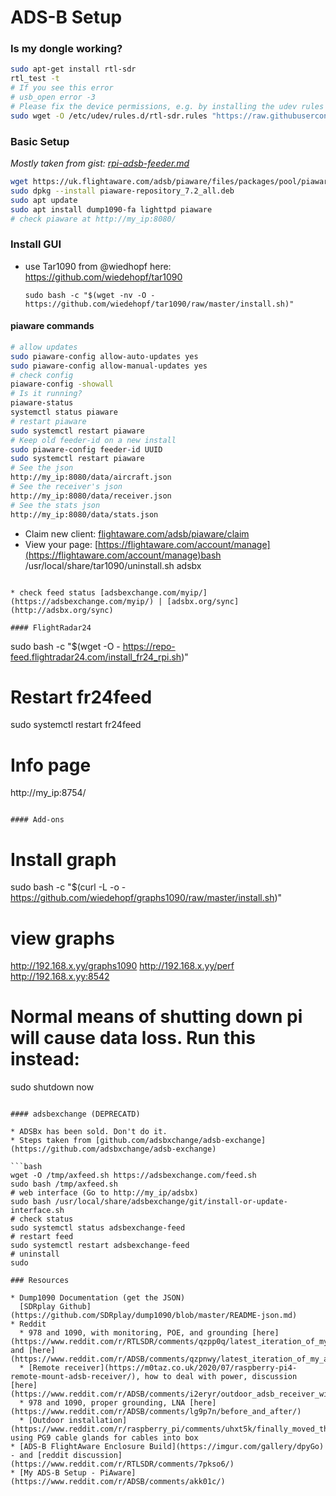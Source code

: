 # ADS-B Setup

### Is my dongle working?

```bash
sudo apt-get install rtl-sdr
rtl_test -t
# If you see this error
# usb_open error -3
# Please fix the device permissions, e.g. by installing the udev rules file rtl-sdr.rules
sudo wget -O /etc/udev/rules.d/rtl-sdr.rules "https://raw.githubusercontent.com/osmocom/rtl-sdr/master/rtl-sdr.rules"
```

### Basic Setup

*Mostly taken from gist: [rpi-adsb-feeder.md](https://gist.github.com/kanchudeep/2068aa149b1f787f8f77d7b785de304a)*

```bash
wget https://uk.flightaware.com/adsb/piaware/files/packages/pool/piaware/p/piaware-support/piaware-repository_7.2_all.deb
sudo dpkg --install piaware-repository_7.2_all.deb
sudo apt update
sudo apt install dump1090-fa lighttpd piaware
# check piaware at http://my_ip:8080/
```

### Install GUI

* use Tar1090 from @wiedhopf here: https://github.com/wiedehopf/tar1090
  ```
  sudo bash -c "$(wget -nv -O - https://github.com/wiedehopf/tar1090/raw/master/install.sh)"
  ```

#### piaware commands

```bash
# allow updates
sudo piaware-config allow-auto-updates yes
sudo piaware-config allow-manual-updates yes
# check config
piaware-config -showall
# Is it running?
piaware-status
systemctl status piaware
# restart piaware
sudo systemctl restart piaware
# Keep old feeder-id on a new install
sudo piaware-config feeder-id UUID
sudo systemctl restart piaware
# See the json
http://my_ip:8080/data/aircraft.json
# See the receiver's json
http://my_ip:8080/data/receiver.json
# See the stats json
http://my_ip:8080/data/stats.json
```

* Claim new client: [flightaware.com/adsb/piaware/claim](https://flightaware.com/adsb/piaware/claim)
* View your page: [https://flightaware.com/account/manage](https://flightaware.com/account/manage)bash /usr/local/share/tar1090/uninstall.sh adsbx
```

* check feed status [adsbexchange.com/myip/](https://adsbexchange.com/myip/) | [adsbx.org/sync](http://adsbx.org/sync)

#### FlightRadar24

```
sudo bash -c "$(wget -O - https://repo-feed.flightradar24.com/install_fr24_rpi.sh)"
# Restart fr24feed
sudo systemctl restart fr24feed
# Info page
http://my_ip:8754/
```

#### Add-ons

```
# Install graph
sudo bash -c "$(curl -L -o - https://github.com/wiedehopf/graphs1090/raw/master/install.sh)"
# view graphs
http://192.168.x.yy/graphs1090
http://192.168.x.yy/perf
http://192.168.x.yy:8542
# Normal means of shutting down pi will cause data loss. Run this instead:
sudo shutdown now
```

#### adsbexchange (DEPRECATD)

* ADSBx has been sold. Don't do it.
* Steps taken from [github.com/adsbxchange/adsb-exchange](https://github.com/adsbxchange/adsb-exchange)

```bash
wget -O /tmp/axfeed.sh https://adsbexchange.com/feed.sh
sudo bash /tmp/axfeed.sh
# web interface (Go to http://my_ip/adsbx)
sudo bash /usr/local/share/adsbexchange/git/install-or-update-interface.sh
# check status
sudo systemctl status adsbexchange-feed
# restart feed
sudo systemctl restart adsbexchange-feed
# uninstall
sudo 

### Resources

* Dump1090 Documentation (get the JSON)
  [SDRplay Github](https://github.com/SDRplay/dump1090/blob/master/README-json.md)
* Reddit
  * 978 and 1090, with monitoring, POE, and grounding [here](https://www.reddit.com/r/RTLSDR/comments/qzpp0q/latest_iteration_of_my_adsb_feeder_box_based_on/) and [here](https://www.reddit.com/r/ADSB/comments/qzpnwy/latest_iteration_of_my_adsb_feeder_box_based_on/)
  * [Remote receiver](https://m0taz.co.uk/2020/07/raspberry-pi4-remote-mount-adsb-receiver/), how to deal with power, discussion [here](https://www.reddit.com/r/ADSB/comments/i2eryr/outdoor_adsb_receiver_with_no_rx_coax_loss/)
  * 978 and 1090, proper grounding, LNA [here](https://www.reddit.com/r/ADSB/comments/lg9p7n/before_and_after/)
  * [Outdoor installation](https://www.reddit.com/r/raspberry_pi/comments/uhxt5k/finally_moved_the_piaware_outside/), using PG9 cable glands for cables into box
* [ADS-B FlightAware Enclosure Build](https://imgur.com/gallery/dpyGo) - and [reddit discussion](https://www.reddit.com/r/RTLSDR/comments/7pkso6/)
* [My ADS-B Setup - PiAware](https://www.reddit.com/r/ADSB/comments/akk01c/)

